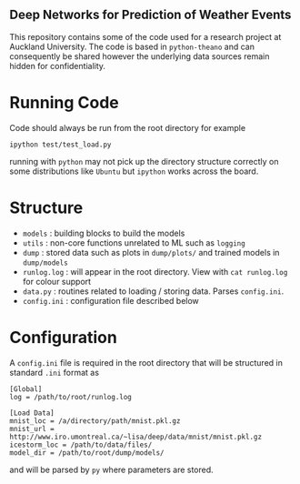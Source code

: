 Deep Networks for Prediction of Weather Events 
---

This repository contains some of the code used for a research project at Auckland University. The code is based in `python-theano` and can consequently be shared however the underlying data sources remain hidden for confidentiality.

# Running Code
Code should always be run from the root directory for example

    ipython test/test_load.py

running with `python` may not pick up the directory structure correctly on some distributions like `Ubuntu` but `ipython` works across the board.

# Structure

 - `models` : building blocks to build the models
 - `utils` : non-core functions unrelated to ML such as `logging`
 - `dump` : stored data such as plots in `dump/plots/` and trained models in `dump/models`
 - `runlog.log` : will appear in the root directory. View with `cat runlog.log` for colour support
 - `data.py` : routines related to loading / storing data. Parses `config.ini`.
 - `config.ini` : configuration file described below

# Configuration

A `config.ini` file is required in the root directory that will be structured in standard `.ini` format as

```
[Global]
log = /path/to/root/runlog.log

[Load Data]
mnist_loc = /a/directory/path/mnist.pkl.gz
mnist_url = http://www.iro.umontreal.ca/~lisa/deep/data/mnist/mnist.pkl.gz
icestorm_loc = /path/to/data/files/
model_dir = /path/to/root/dump/models/
```

and will be parsed by `py` where parameters are stored.